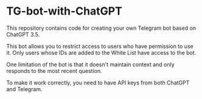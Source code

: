 # TG-bot-with-ChatGPT
This repository contains code for creating your own Telegram bot based on ChatGPT 3.5.

This bot allows you to restrict access to users who have permission to use it. Only users whose IDs are added to the White List have access to the bot.

One limitation of the bot is that it doesn't maintain context and only responds to the most recent question.

To make it work correctly, you need to have API keys from both ChatGPT and Telegram.
